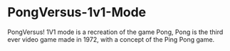 # PongVersus-1v1-Mode
PongVersus! 1V1 mode is a recreation of the game Pong, Pong is the third ever video game made in 1972, with a concept of the Ping Pong game.
